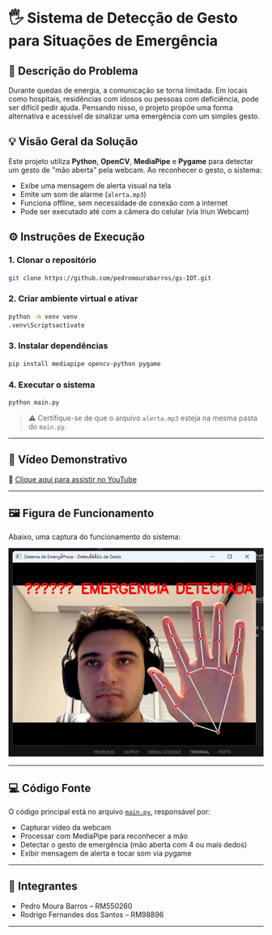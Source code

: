
# 🖐️ Sistema de Detecção de Gesto para Situações de Emergência

## 📘 Descrição do Problema
Durante quedas de energia, a comunicação se torna limitada. Em locais como hospitais, residências com idosos ou pessoas com deficiência, pode ser difícil pedir ajuda. Pensando nisso, o projeto propõe uma forma alternativa e acessível de sinalizar uma emergência com um simples gesto.

## 💡 Visão Geral da Solução
Este projeto utiliza **Python**, **OpenCV**, **MediaPipe** e **Pygame** para detectar um gesto de "mão aberta" pela webcam. Ao reconhecer o gesto, o sistema:
- Exibe uma mensagem de alerta visual na tela
- Emite um som de alarme (`alerta.mp3`)
- Funciona offline, sem necessidade de conexão com a internet
- Pode ser executado até com a câmera do celular (via Iriun Webcam)

## ⚙️ Instruções de Execução

### 1. Clonar o repositório
```bash
git clone https://github.com/pedromourabarros/gs-IOT.git
```

### 2. Criar ambiente virtual e ativar
```bash
python -m venv venv
.venv\Scriptsactivate
```

### 3. Instalar dependências
```bash
pip install mediapipe opencv-python pygame
```

### 4. Executar o sistema
```bash
python main.py
```

> ⚠️ Certifique-se de que o arquivo `alerta.mp3` esteja na mesma pasta do `main.py`.

---

## 🎥 Vídeo Demonstrativo

🔗 [Clique aqui para assistir no YouTube](https://www.youtube.com/SEU-LINK-AQUI)

---

## 🖼️ Figura de Funcionamento

Abaixo, uma captura do funcionamento do sistema:

![demonstração](https://github.com/pedromourabarros/gs-IOT/raw/main/image.png)

---

## 💻 Código Fonte

O código principal está no arquivo [`main.py`](./main.py), responsável por:

- Capturar vídeo da webcam
- Processar com MediaPipe para reconhecer a mão
- Detectar o gesto de emergência (mão aberta com 4 ou mais dedos)
- Exibir mensagem de alerta e tocar som via pygame

---

## 👥 Integrantes

- Pedro Moura Barros – RM550260  
- Rodrigo Fernandes dos Santos – RM98896  

---
